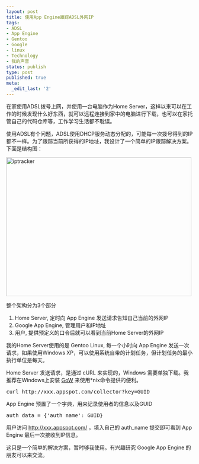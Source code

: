 ```yaml
---
layout: post
title: 使用App Engine跟踪ADSL外网IP
tags:
- ADSL
- App Engine
- Gentoo
- Google
- linux
- Technology
- 我的声音
status: publish
type: post
published: true
meta:
  _edit_last: '2'
---
```

在家使用ADSL拨号上网，并使用一台电脑作为Home Server，这样以来可以在工作的时候发现什么好东西，就可以远程连接到家中的电脑进行下载，也可以在家托管自己的代码仓库等，工作学习生活都不耽误。

使用ADSL有个问题，ADSL使用DHCP服务动态分配的，可能每一次拨号得到的IP都不一样。为了跟踪当前所获得的IP地址，我设计了一个简单的IP跟踪解决方案。下面是结构图：

<a href="http://www.flickr.com/photos/40936183@N07/5074577609/" title="iptracker by tairan.wang, on Flickr"><img src="http://farm5.static.flickr.com/4032/5074577609_08161fc511.jpg" width="500" height="375" alt="iptracker" /></a>

整个架构分为3个部分
1. Home Server, 定时向 App Engine 发送请求告知自己当前的外网IP
2. Google App Engine, 管理用户和IP地址
3. 用户, 提供预定义的口令后就可以看到当前Home Server的外网IP

我的Home Server使用的是 Gentoo Linux, 每一个小时向 App Engine 发送一次请求，如果使用Windows XP，可以使用系统自带的计划任务，但计划任务的最小执行单位是每天。

Home Server 发送请求，是通过 cURL 来实现的，Windows 需要单独下载。我推荐在Windows上安装 <a href="http://github.com/bmatzelle/gow/wiki" target="_blank">GoW</a> 来使用*nix命令提供的便利。
<pre lang="bash" line="1">
curl http://xxx.appspot.com/collector?key=GUID
</pre>

App Engine 预置了一个字典，用来记录使用者的信息以及GUID
<pre lang="python" line="1">
auth_data = {'auth_name': GUID}
</pre>

用户访问 http://xxx.appspot.com/ ，填入自己的 auth_name 提交即可看到 App Engine 最后一次接收到IP信息。

这只是一个简单的解决方案，暂时够我使用。有兴趣研究 Google App Engine 的朋友可以来交流。
